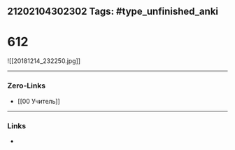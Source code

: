 21202104302302
Tags: #type_unfinished_anki 
---
# 612

![[20181214_232250.jpg]]

---
### Zero-Links
- [[00 Учитель]]
---
### Links
-